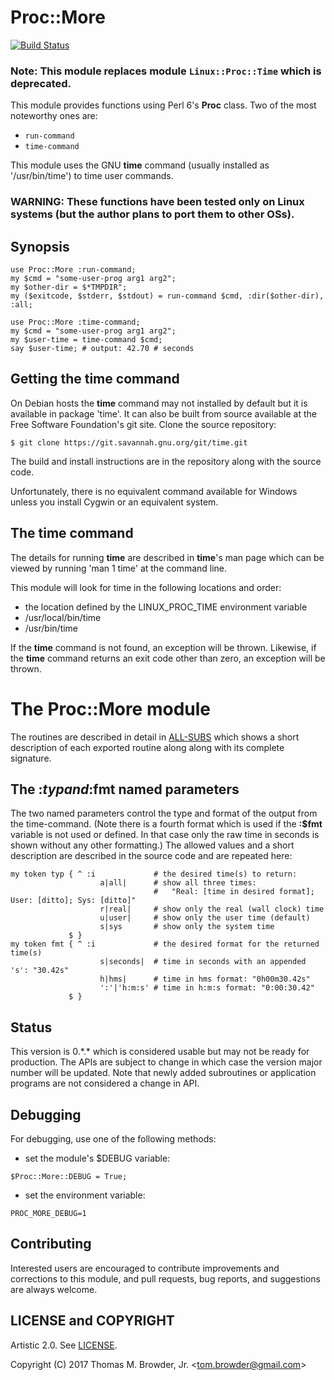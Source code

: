 # Proc::More
[![Build Status](https://travis-ci.org/tbrowder/Proc-More-Perl6)](https://travis-ci.org/tbrowder/Proc-More-Perl6)

### Note: This module replaces module `Linux::Proc::Time` which is deprecated.

This module provides functions using Perl 6's **Proc** class.  Two of the most noteworthy ones are:

+ `run-command`
+ `time-command`

This module uses the GNU **time** command (usually installed as '/usr/bin/time') to time user commands.

### WARNING:  These functions have been tested only on Linux systems (but the author plans to port them to other OSs).

## Synopsis

    use Proc::More :run-command;
    my $cmd = "some-user-prog arg1 arg2";
	my $other-dir = $*TMPDIR";
    my ($exitcode, $stderr, $stdout) = run-command $cmd, :dir($other-dir), :all;

    use Proc::More :time-command;
    my $cmd = "some-user-prog arg1 arg2";
    my $user-time = time-command $cmd;
    say $user-time; # output: 42.70 # seconds


## Getting the **time** command

On Debian hosts the **time** command may not installed by default but it is available in
package 'time'.  It can also be built from source available at the Free Software
Foundation's git site.  Clone the source repository:

    $ git clone https://git.savannah.gnu.org/git/time.git

The build and install instructions are in the repository along with the source code.

Unfortunately, there is no equivalent command available for Windows unless you install Cygwin or an equivalent system.

## The **time** command

The details for running **time** are described in **time**'s man page which can be viewed by
running 'man 1 time' at the command line.

This module will look for time in the following locations and order:

- the location defined by the LINUX_PROC_TIME environment variable
- /usr/local/bin/time
- /usr/bin/time

If the **time** command is not found, an exception will be thrown.
Likewise, if the **time** command returns an exit code other than zero, an exception will be thrown.

# The Proc::More module

The routines are described in detail in
[ALL-SUBS](https://github.com/tbrowder/Linux-Proc-Time-Perl6/blob/master/docs/ALL-SUBS.md)
which shows a short description of each exported routine along along
with its complete signature.

## The :$typ and :$fmt named parameters

The two named parameters control the type and format of the output
from the time-command.  (Note there is a fourth format which is used
if the **:$fmt** variable is not used or defined.  In that case only
the raw time in seconds is shown without any other formatting.)  The
allowed values and a short description are described in the source
code and are repeated here:

```Perl6
my token typ { ^ :i             # the desired time(s) to return:
                    a|all|      # show all three times:
                                #   "Real: [time in desired format]; User: [ditto]; Sys: [ditto]"
                    r|real|     # show only the real (wall clock) time
                    u|user|     # show only the user time (default)
                    s|sys       # show only the system time
             $ }
my token fmt { ^ :i             # the desired format for the returned time(s)
                    s|seconds|  # time in seconds with an appended 's': "30.42s"
                    h|hms|      # time in hms format: "0h00m30.42s"
                    ':'|'h:m:s' # time in h:m:s format: "0:00:30.42"
             $ }
```

## Status

This version is 0.\*.\* which is considered usable but may not be ready
for production.  The APIs are subject to change in which case the
version major number will be updated. Note that newly added
subroutines or application programs are not considered a change in
API.


## Debugging

For debugging, use one of the following methods:

- set the module's $DEBUG variable:

```Perl6
$Proc::More::DEBUG = True;
```

- set the environment variable:

```Perl6
PROC_MORE_DEBUG=1
```

## Contributing

Interested users are encouraged to contribute improvements and
corrections to this module, and pull requests, bug reports, and
suggestions are always welcome.


## LICENSE and COPYRIGHT

Artistic 2.0. See [LICENSE](https://github.com/tbrowder/Proc-More-Perl6/blob/master/LICENSE).

Copyright (C) 2017 Thomas M. Browder, Jr. <<tom.browder@gmail.com>>
